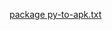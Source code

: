 [package py-to-apk.txt](https://github.com/Beatino029/Beato029/files/10385475/package.py-to-apk.txt)
